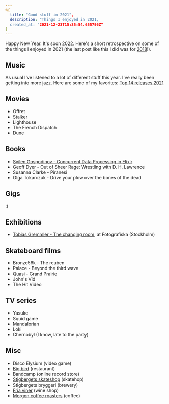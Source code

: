 ```yaml
---
%{
  title: "Good stuff in 2021",
  description: "Things I enjoyed in 2021,
  created_at: "2021-12-23T15:35:54.655796Z"
}
---
```


Happy New Year. It's soon 2022. Here's a short retrospective on some of the things I
enjoyed in 2021 (the last post like this I did was for [2018](/posts/2019-01-01-good-stuff-in-2018.html)!).

## Music

As usual I've listened to a lot of different stuff this year. I've really been getting into more jazz. Here are some of my favorites:
[Top 14 releases 2021](https://open.spotify.com/playlist/222ASRFDzTZFf7axxhAxq7?si=384574295af84cd9)

## Movies

- Offret
- Stalker
- Lighthouse
- The French Dispatch
- Dune

## Books

- [Svilen Gospodinov - Concurrent Data Processing in Elixir](https://pragprog.com/titles/sgdpelixir/concurrent-data-processing-in-elixir/)
- Geoff Dyer - Out of Sheer Rage: Wrestling with D. H. Lawrence
- Susanna Clarke - Piranesi
- Olga Tokarczuk - Drive your plow over the bones of the dead

## Gigs

:(

## Exhibitions

- [Tobias Gremmler - The changing room](https://www.fotografiska.com/sto/en/utstallningar/tobias-gremmler/), at Fotografiska (Stockholm)

## Skateboard films

- Bronze56k - The reuben
- Palace - Beyond the third wave
- Quasi - Grand Prairie
- John's Vid
- The Hit Video

## TV series

- Yasuke
- Squid game
- Mandalorian
- Loki
- Chernobyl (I know, late to the party)

## Misc

- Disco Elysium (video game)
- [Big bird](https://www.instagram.com/big_bird_gbg) (restaurant)
- Bandcamp (online record store)
- [Stigbergets skateshop](https://stigbergetskateshop.se/) (skatehop)
- Stigbergets bryggeri (brewery)
- [Fria viner](https://friaviner.se/) (wine shop)
- [Morgon coffee roasters](https://www.morgoncoffeeroasters.com/) (coffee)
